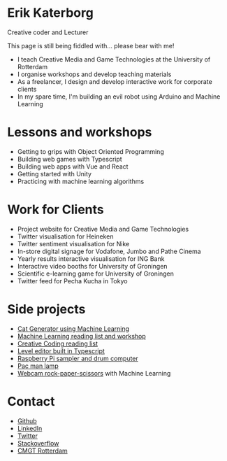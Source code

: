# Erik Katerborg

Creative coder and Lecturer

This page is still being fiddled with... please bear with me!

 - I teach Creative Media and Game Technologies at the University of Rotterdam
 - I organise workshops and develop teaching materials
 - As a freelancer, I design and develop interactive work for corporate clients
 - In my spare time, I'm building an evil robot using Arduino and Machine Learning
 
 # Lessons and workshops
 
 - Getting to grips with Object Oriented Programming
 - Building web games with Typescript
 - Building web apps with Vue and React
 - Getting started with Unity
 - Practicing with machine learning algorithms
 
 # Work for Clients
 
 - Project website for Creative Media and Game Technologies
 - Twitter visualisation for Heineken
 - Twitter sentiment visualisation for Nike
 - In-store digital signage for Vodafone, Jumbo and Pathe Cinema
 - Yearly results interactive visualisation for ING Bank
 - Interactive video booths for University of Groningen
 - Scientific e-learning game for University of Groningen
 - Twitter feed for Pecha Kucha in Tokyo
 
 # Side projects

- [Cat Generator using Machine Learning](http://projects.eerkmans.nl/cat/)
- [Machine Learning reading list and workshop](https://github.com/HR-CMGT/TLE3-machine-learning)
- [Creative Coding reading list](https://github.com/KokoDoko/creative-coding)
- [Level editor built in Typescript](https://kokodoko.github.io/level-editor/)
- [Raspberry Pi sampler and drum computer](https://www.youtube.com/watch?v=bWudBkCdCZA)
- [Pac man lamp](https://github.com/KokoDoko/PacmanLamp)
- [Webcam rock-paper-scissors](https://www.youtube.com/watch?v=vHyVvPJeq6o) with Machine Learning
 
 # Contact

- [Github](https://github.com/KokoDoko)
- [LinkedIn](https://www.linkedin.com/in/eerkmans/)
- [Twitter](https://twitter.com/eerk)
- [Stackoverflow](https://stackoverflow.com/users/1083572/kokodoko)
- [CMGT Rotterdam](https://www.hogeschoolrotterdam.nl/opleidingen/bachelor/creative-media-and-game-technologies/voltijd/)
